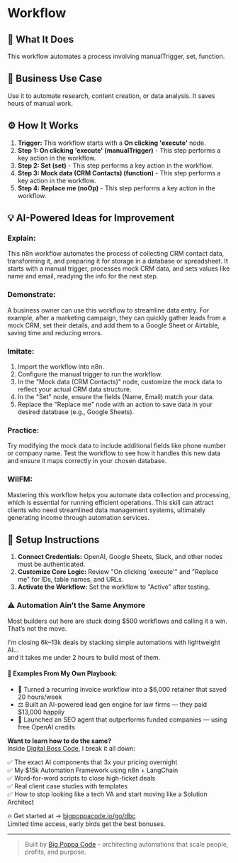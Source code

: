 # Workflow

## 🚀 What It Does
This workflow automates a process involving manualTrigger, set, function.

## 💼 Business Use Case
Use it to automate research, content creation, or data analysis. It saves hours of manual work.

## ⚙️ How It Works
1.  **Trigger:** This workflow starts with a **On clicking 'execute'** node.
2. **Step 1: On clicking 'execute' (manualTrigger)** - This step performs a key action in the workflow.
3. **Step 2: Set (set)** - This step performs a key action in the workflow.
4. **Step 3: Mock data (CRM Contacts) (function)** - This step performs a key action in the workflow.
5. **Step 4: Replace me (noOp)** - This step performs a key action in the workflow.

## 💡 AI-Powered Ideas for Improvement
### Explain:
This n8n workflow automates the process of collecting CRM contact data, transforming it, and preparing it for storage in a database or spreadsheet. It starts with a manual trigger, processes mock CRM data, and sets values like name and email, readying the info for the next step.

### Demonstrate:
A business owner can use this workflow to streamline data entry. For example, after a marketing campaign, they can quickly gather leads from a mock CRM, set their details, and add them to a Google Sheet or Airtable, saving time and reducing errors.

### Imitate:
1. Import the workflow into n8n.
2. Configure the manual trigger to run the workflow.
3. In the "Mock data (CRM Contacts)" node, customize the mock data to reflect your actual CRM data structure.
4. In the "Set" node, ensure the fields (Name, Email) match your data.
5. Replace the "Replace me" node with an action to save data in your desired database (e.g., Google Sheets).

### Practice:
Try modifying the mock data to include additional fields like phone number or company name. Test the workflow to see how it handles this new data and ensure it maps correctly in your chosen database.

### WIIFM:
Mastering this workflow helps you automate data collection and processing, which is essential for running efficient operations. This skill can attract clients who need streamlined data management systems, ultimately generating income through automation services.

## 🔧 Setup Instructions
1. **Connect Credentials:** OpenAI, Google Sheets, Slack, and other nodes must be authenticated.
2. **Customize Core Logic:** Review "On clicking 'execute'" and "Replace me" for IDs, table names, and URLs.
3. **Activate the Workflow:** Set the workflow to "Active" after testing.

### ⚠️ Automation Ain’t the Same Anymore

Most builders out here are stuck doing $500 workflows and calling it a win.  
That’s not the move.  

I'm closing $6k–$13k deals by stacking simple automations with lightweight AI...  
and it takes me under 2 hours to build most of them.

#### 🧠 Examples From My Own Playbook:
- 🔁 Turned a recurring invoice workflow into a $6,000 retainer that saved 20 hours/week  
- ⚖️ Built an AI-powered lead gen engine for law firms — they paid $13,000 happily  
- 🚀 Launched an SEO agent that outperforms funded companies — using free OpenAI credits  

**Want to learn how to do the same?**  
Inside [Digital Boss Code](https://bigpoppacode.io/go/dbc), I break it all down:

✅ The exact AI components that 3x your pricing overnight  
✅ My $15k Automation Framework using n8n + LangChain  
✅ Word-for-word scripts to close high-ticket deals  
✅ Real client case studies with templates  
✅ How to stop looking like a tech VA and start moving like a Solution Architect  

🔥 Get started at → [bigpoppacode.io/go/dbc](https://bigpoppacode.io/go/dbc)  
Limited time access, early birds get the best bonuses.

---
> Built by [Big Poppa Code](https://bigpoppacode.io) – architecting automations that scale people, profits, and purpose.
